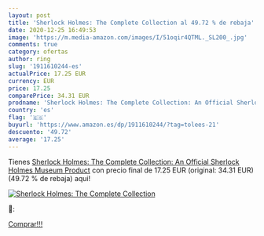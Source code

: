 ```yaml
---
layout: post
title: 'Sherlock Holmes: The Complete Collection al 49.72 % de rebaja'
date: 2020-12-25 16:49:53
image: 'https://m.media-amazon.com/images/I/51oqir4QTML._SL200_.jpg'
comments: true
category: ofertas
author: ring
slug: '1911610244-es'
actualPrice: 17.25 EUR
currency: EUR
price: 17.25
comparePrice: 34.31 EUR
prodname: 'Sherlock Holmes: The Complete Collection: An Official Sherlock Holmes Museum Product'
country: 'es'
flag: '🇪🇸'
buyurl: 'https://www.amazon.es/dp/1911610244/?tag=tolees-21'
descuento: '49.72'
average: '17.25'
---
```


Tienes [Sherlock Holmes: The Complete Collection: An Official Sherlock Holmes Museum Product](https://www.amazon.es/dp/1911610244/?tag=tolees-21) con precio final de  17.25 EUR (original: 34.31 EUR) (49.72 %  de rebaja) aqui!

[![Sherlock Holmes: The Complete Collection](https://m.media-amazon.com/images/I/51oqir4QTML._SL200_.jpg)](https://www.amazon.es/dp/1911610244/?tag=tolees-21)

🔎:


[Comprar!!!](https://www.amazon.es/dp/1911610244/?tag=tolees-21)
